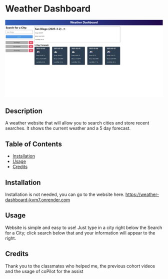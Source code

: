 # Weather Dashboard
![Weather Dashboard](assets/weatherDashboard.png)

## Description
A weather website that will allow you to search cities and store recent searches. It shows the current weather and a 5 day forecast.

## Table of Contents
- [Installation](#installation)
- [Usage](#usage)
- [Credits](#credits)

## Installation
Installation is not needed, you can go to the website here. https://weather-dashboard-kvm7.onrender.com

## Usage
Website is simple and easy to use! Just type in a city right below the Search for a City; click search below that and your information will appear to the right.

## Credits
Thank you to the classmates who helped me, the previous cohort videos and the usage of coPilot for the assist 


